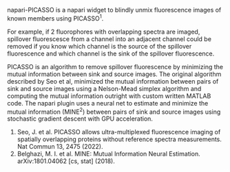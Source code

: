 napari-PICASSO is a napari widget to blindly unmix fluorescence images of known members using PICASSO<sup>1</sup>. 

For example, if 2 fluorophores with overlapping spectra are imaged, spillover fluorescesce from a channel into an adjacent channel could be removed if you know which channel is the source of the spillover fluorescence and which channel is the sink of the spillover fluorescence. 

PICASSO is an algorithm to remove spillover fluorescence by minimizing the mutual information between sink and source images. The original algorithm described by Seo et al, minimized the mutual information between pairs of sink and source images using a Nelson-Mead simplex algorithm and computing the mutual information outright with custom written MATLAB code. The napari plugin uses a neural net to estimate and minimize the mutual information (MINE<sup>2</sup>) between pairs of sink and source images using stochastic gradient descent with GPU acceleration. 

1. Seo, J. et al. PICASSO allows ultra-multiplexed fluorescence imaging of spatially overlapping proteins without reference spectra measurements. Nat Commun 13, 2475 (2022).
2. Belghazi, M. I. et al. MINE: Mutual Information Neural Estimation. arXiv:1801.04062 [cs, stat] (2018).

